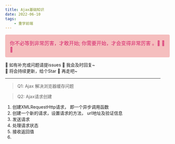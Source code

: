 ```yaml
---
title: Ajax基础知识
date: 2022-06-10
tags: 
	- 重学前端
---
```


<div style="width: 100%; font-size: 16px; color:#d4226a;  background: #f5bebe;  padding: 15px; border-radius: 4px; ">
你不必等到非常厉害，才敢开始;    你需要开始，才会变得非常厉害 。🤔️ 🤔️ 🤔️
</div>

🎈 如有补充或问题请提issues 🎏  我会及时回复~ <br />
🎈 将会持续更新，给个Star 🌟 再走吧~ 

***
>Q1: Ajax 解决浏览器缓存问题
>

>Q2: Ajax请求创建

1. 创建XMLRequestHttp请求， 即一个异步调用函数
2. 创建一个新的请求，设置请求的方法， url地址及验证信息
3. 发送请求
4. 处理请求状态
5. 接收返回值
6. 

